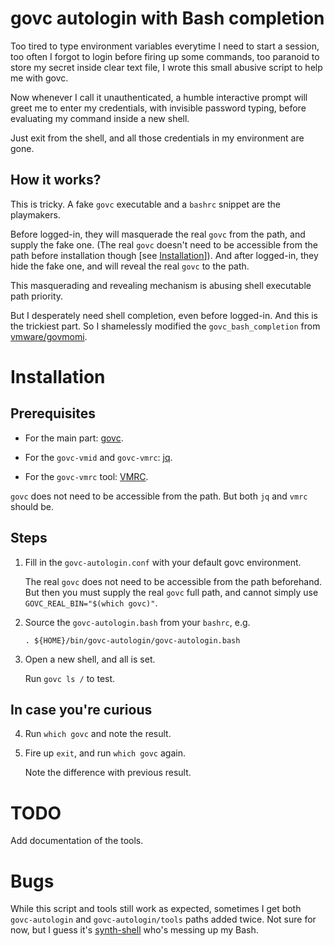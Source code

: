 #   govc autologin with Bash completion

Too tired to type environment variables everytime I need to start a session,
too often I forgot to login before firing up some commands,
too paranoid to store my secret inside clear text file,
I wrote this small abusive script to help me with govc.

Now whenever I call it unauthenticated,
a humble interactive prompt will greet me to enter my credentials,
with invisible password typing,
before evaluating my command inside a new shell.

Just exit from the shell,
and all those credentials in my environment are gone.

##  How it works?

This is tricky.
A fake `govc` executable and a `bashrc` snippet are the playmakers.

Before logged-in,
they will masquerade the real `govc` from the path,
and supply the fake one.
(The real `govc` doesn't need to be accessible from the path before installation though
[see [Installation](#Installation)]).
And after logged-in,
they hide the fake one,
and will reveal the real `govc` to the path.

This masquerading and revealing mechanism is abusing shell executable path priority.

But I desperately need shell completion,
even before logged-in.
And this is the trickiest part.
So I shamelessly modified the `govc_bash_completion`
from [vmware/govmomi](https://github.com/vmware/govmomi).

#   Installation

##  Prerequisites

-   For the main part: [govc](https://github.com/vmware/govmomi/tree/master/govc).

-   For the `govc-vmid` and `govc-vmrc`: [jq](https://github.com/stedolan/jq).

-   For the `govc-vmrc` tool: [VMRC](https://kb.vmware.com/s/article/2091284).

`govc` does not need to be accessible from the path.
But both `jq` and `vmrc` should be.

##  Steps

1.  Fill in the `govc-autologin.conf` with your default govc environment.

    The real `govc` does not need to be accessible from the path beforehand.
    But then you must supply the real `govc` full path,
    and cannot simply use `GOVC_REAL_BIN="$(which govc)"`.

2.  Source the `govc-autologin.bash` from your `bashrc`, e.g.

    ```
    . ${HOME}/bin/govc-autologin/govc-autologin.bash
    ```

3.  Open a new shell, and all is set.

    Run `govc ls /` to test.

##  In case you're curious

4.  Run `which govc` and note the result.

5.  Fire up `exit`, and run `which govc` again.

    Note the difference with previous result.

#   TODO

Add documentation of the tools.

#   Bugs

While this script and tools still work as expected,
sometimes I get both `govc-autologin` and `govc-autologin/tools` paths added twice.
Not sure for now, but I guess it's [synth-shell](https://github.com/andresgongora/synth-shell) who's messing up my Bash.
